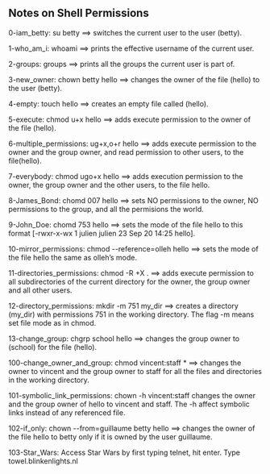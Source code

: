 ## Notes on Shell Permissions

0-iam_betty: su betty ==> switches the current user to the user (betty).

1-who_am_i: whoami ==> prints the effective username of the current user.

2-groups: groups ==> prints all the groups the current user is part of.

3-new_owner: chown betty hello ==> changes the owner of the file (hello) to the user (betty).

4-empty: touch hello ==> creates an empty file called (hello).

5-execute: chmod u+x hello ==> adds execute permission to the owner of the file (hello).

6-multiple_permissions: ug+x,o+r hello ==> adds execute permission to the owner and the group owner, and read permission to other users, to the file(hello).

7-everybody: chmod ugo+x hello ==> adds execution permission to the owner, the group owner and the other users, to the file hello.

8-James_Bond: chomd 007 hello ==> sets NO permissions to the owner, NO permissions to the group, and all the permisions the world.

9-John_Doe: chomd 753 hello ==> sets the mode of the file hello to this format [-rwxr-x-wx 1 julien julien 23 Sep 20 14:25 hello].

10-mirror_permissions: chmod --reference=olleh hello ==> sets the mode of the file hello the same as olleh’s mode.

11-directories_permissions: chmod -R +X . ==> adds execute permission to all subdirectories of the current directory for the owner, the group owner and all other users.

12-directory_permissions: mkdir -m 751 my_dir ==> creates a directory (my_dir) with permissions 751 in the working directory. The flag -m means set file mode as in chmod.

13-change_group: chgrp school hello ==> changes the group owner to (school) for the file (hello).

100-change_owner_and_group: chmod vincent:staff * ==> changes the owner to vincent and the group owner to staff for all the files and directories in the working directory.

101-symbolic_link_permissions: chown -h vincent:staff changes the owner and the group owner of hello to vincent and staff. The -h affect symbolic links instead of any referenced file.

102-if_only: chown --from=guillaume betty hello ==> changes the owner of the file hello to betty only if it is owned by the user guillaume.

103-Star_Wars: Access Star Wars by first typing telnet, hit enter. Type towel.blinkenlights.nl
